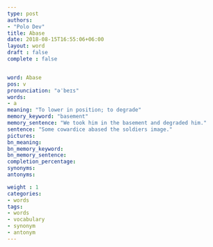 ```yaml
---
type: post
authors:
- "Polo Dev"
title: Abase
date: 2018-08-15T16:55:06+06:00
layout: word
draft : false
complete : false


word: Abase
pos: v
pronunciation: "əˈbeɪs"
words:
- a
meaning: "To lower in position; to degrade"
memory_keyword: "basement"
memory_sentence: "We took him in the basement and degraded him."
sentence: "Some cowardice abased the soldiers image."
pictures:
bn_meaning: 
bn_memory_keyword: 
bn_memory_sentence:
completion_percentage:
synonyms:
antonyms:

weight : 1
categories:
- words
tags:
- words
- vocabulary
- synonym
- antonym
---
```

